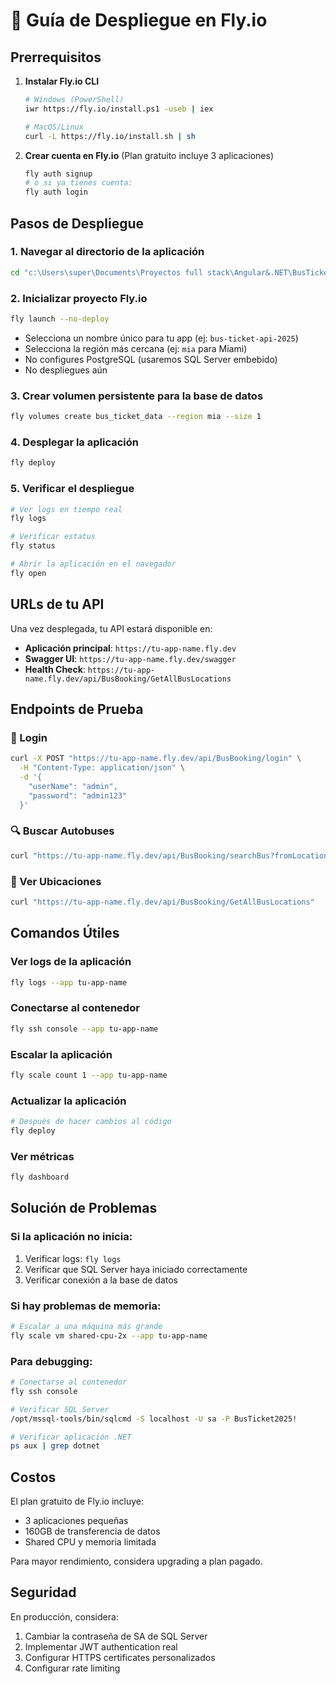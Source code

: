# 🚀 Guía de Despliegue en Fly.io

## Prerrequisitos

1. **Instalar Fly.io CLI**
   ```bash
   # Windows (PowerShell)
   iwr https://fly.io/install.ps1 -useb | iex
   
   # MacOS/Linux
   curl -L https://fly.io/install.sh | sh
   ```

2. **Crear cuenta en Fly.io** (Plan gratuito incluye 3 aplicaciones)
   ```bash
   fly auth signup
   # o si ya tienes cuenta:
   fly auth login
   ```

## Pasos de Despliegue

### 1. Navegar al directorio de la aplicación
```bash
cd "c:\Users\super\Documents\Proyectos full stack\Angular&.NET\BusTicketBackEnd\BusTicketDemoApp"
```

### 2. Inicializar proyecto Fly.io
```bash
fly launch --no-deploy
```
- Selecciona un nombre único para tu app (ej: `bus-ticket-api-2025`)
- Selecciona la región más cercana (ej: `mia` para Miami)
- No configures PostgreSQL (usaremos SQL Server embebido)
- No despliegues aún

### 3. Crear volumen persistente para la base de datos
```bash
fly volumes create bus_ticket_data --region mia --size 1
```

### 4. Desplegar la aplicación
```bash
fly deploy
```

### 5. Verificar el despliegue
```bash
# Ver logs en tiempo real
fly logs

# Verificar estatus
fly status

# Abrir la aplicación en el navegador
fly open
```

## URLs de tu API

Una vez desplegada, tu API estará disponible en:
- **Aplicación principal**: `https://tu-app-name.fly.dev`
- **Swagger UI**: `https://tu-app-name.fly.dev/swagger`
- **Health Check**: `https://tu-app-name.fly.dev/api/BusBooking/GetAllBusLocations`

## Endpoints de Prueba

### 🔐 Login
```bash
curl -X POST "https://tu-app-name.fly.dev/api/BusBooking/login" \
  -H "Content-Type: application/json" \
  -d '{
    "userName": "admin",
    "password": "admin123"
  }'
```

### 🔍 Buscar Autobuses
```bash
curl "https://tu-app-name.fly.dev/api/BusBooking/searchBus?fromLocation=1&toLocation=2&travelDate=2025-06-24"
```

### 📍 Ver Ubicaciones
```bash
curl "https://tu-app-name.fly.dev/api/BusBooking/GetAllBusLocations"
```

## Comandos Útiles

### Ver logs de la aplicación
```bash
fly logs --app tu-app-name
```

### Conectarse al contenedor
```bash
fly ssh console --app tu-app-name
```

### Escalar la aplicación
```bash
fly scale count 1 --app tu-app-name
```

### Actualizar la aplicación
```bash
# Después de hacer cambios al código
fly deploy
```

### Ver métricas
```bash
fly dashboard
```

## Solución de Problemas

### Si la aplicación no inicia:
1. Verificar logs: `fly logs`
2. Verificar que SQL Server haya iniciado correctamente
3. Verificar conexión a la base de datos

### Si hay problemas de memoria:
```bash
# Escalar a una máquina más grande
fly scale vm shared-cpu-2x --app tu-app-name
```

### Para debugging:
```bash
# Conectarse al contenedor
fly ssh console

# Verificar SQL Server
/opt/mssql-tools/bin/sqlcmd -S localhost -U sa -P BusTicket2025!

# Verificar aplicación .NET
ps aux | grep dotnet
```

## Costos

El plan gratuito de Fly.io incluye:
- 3 aplicaciones pequeñas
- 160GB de transferencia de datos
- Shared CPU y memoria limitada

Para mayor rendimiento, considera upgrading a plan pagado.

## Seguridad

En producción, considera:
1. Cambiar la contraseña de SA de SQL Server
2. Implementar JWT authentication real
3. Configurar HTTPS certificates personalizados
4. Configurar rate limiting
